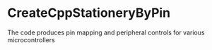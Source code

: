 # CreateCppStationeryByPin 
The code produces pin mapping and peripheral controls for various microcontrollers